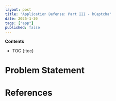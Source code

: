 ```yaml
---
layout: post
title: "Application Defense: Part III - hCaptcha"
date: 2025-1-30
tags: ["app"]
published: false
---
```


**Contents**
* TOC
{:toc}

# Problem Statement





# References

[^1]: []()